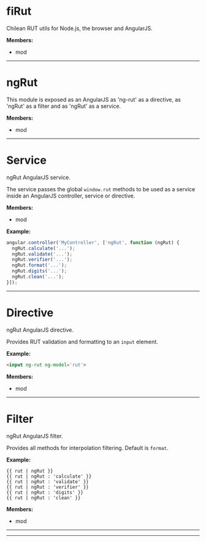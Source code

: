 # fiRut

Chilean RUT utils for Node.js, the browser and AngularJS.


**Members:**

+ mod

* * *


# ngRut

This module is exposed as an AngularJS as 'ng-rut' as a
directive, as 'ngRut' as a filter and as 'ngRut' as a service.


**Members:**

+ mod

* * *


# Service

ngRut AngularJS service.

The service passes the global `window.rut` methods to be used as a service
inside an AngularJS controller, service or directive.


**Members:**

+ mod

**Example:**
```js
angular.controller('MyController', ['ngRut', function (ngRut) {
  ngRut.calculate('...');
  ngRut.validate('...');
  ngRut.verifier('...');
  ngRut.format('...');
  ngRut.digits('...');
  ngRut.clean('...');
}]);
```

* * *


# Directive

ngRut AngularJS directive.

Provides RUT validation and formatting to an `input` element.

**Example:**

```html
<input ng-rut ng-model='rut'>
```


**Members:**

+ mod

* * *


# Filter

ngRut AngularJS filter.

Provides all methods for interpolation filtering. Default is `format`.

**Example:**

```text
{{ rut | ngRut }}
{{ rut | ngRut : 'calculate' }}
{{ rut | ngRut : 'validate' }}
{{ rut | ngRut : 'verifier' }}
{{ rut | ngRut : 'digits' }}
{{ rut | ngRut : 'clean' }}
```


**Members:**

+ mod

* * *


* * *










